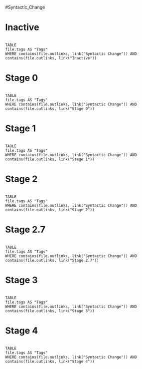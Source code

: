 #Syntactic_Change

# Inactive

```dataview

TABLE 
file.tags AS "Tags"
WHERE contains(file.outlinks, link("Syntactic Change")) AND contains(file.outlinks, link("Inactive")) 

```

# Stage 0 

```dataview

TABLE 
file.tags AS "Tags"
WHERE contains(file.outlinks, link("Syntactic Change")) AND contains(file.outlinks, link("Stage 0")) 

```

# Stage 1 

```dataview

TABLE 
file.tags AS "Tags"
WHERE contains(file.outlinks, link("Syntactic Change")) AND contains(file.outlinks, link("Stage 1"))  

```

# Stage 2 

```dataview

TABLE 
file.tags AS "Tags"
WHERE contains(file.outlinks, link("Syntactic Change")) AND contains(file.outlinks, link("Stage 2")) 

```

# Stage 2.7 

```dataview

TABLE 
file.tags AS "Tags"
WHERE contains(file.outlinks, link("Syntactic Change")) AND contains(file.outlinks, link("Stage 2.7")) 

```

# Stage 3

```dataview

TABLE 
file.tags AS "Tags"
WHERE contains(file.outlinks, link("Syntactic Change")) AND contains(file.outlinks, link("Stage 3")) 

```

# Stage 4

```dataview

TABLE 
file.tags AS "Tags"
WHERE contains(file.outlinks, link("Syntactic Change")) AND contains(file.outlinks, link("Stage 4")) 

```